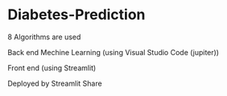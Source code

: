 # Diabetes-Prediction

8 Algorithms are used 

Back end Mechine Learning (using Visual Studio Code (jupiter))

Front end (using Streamlit)

Deployed by Streamlit Share 
